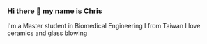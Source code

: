 ### Hi there 👋 my name is Chris
I'm a Master student in Biomedical Engineering
I from Taiwan
I love ceramics and glass blowing
<!--
**ChrisWang228/ChrisWang228** is a ✨ _special_ ✨ repository because its `README.md` (this file) appears on your GitHub profile.

Here are some ideas to get you started:

- 🔭 I’m currently working on my master in biomedical engineering
- 🌱 I’m currently learning glass blowing
- 💬 Ask me about Taiwan
- 😄 Pronouns: He/Him
- ⚡ Fun fact: good at catching crawfish

-->
